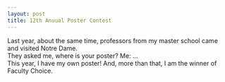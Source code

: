 ```yaml
---
layout: post
title: 12th Anuual Poster Contest
---
```


Last year, about the same time, professors from my master school came and visited Notre Dame.  
They asked me, where is your poster?  Me: ...  
This year, I have my own poster! And, more than that, I am the winner of Faculty Choice. 

